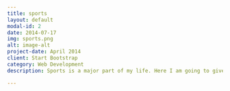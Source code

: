 ```yaml
---
title: sports
layout: default
modal-id: 2
date: 2014-07-17
img: sports.png
alt: image-alt
project-date: April 2014
client: Start Bootstrap
category: Web Development
description: Sports is a major part of my life. Here I am going to give a list of my favorite teams and players. Football, Denver Broncos! CU Buffs!(I am from Colorado!!!). Soccer, Beijing GUOAN FC for sure!! Tennis, Andy Roddick (I love his serve). Basketball, Sixers with AI. Alright, probably that is all. You know what? I am so good at doing sports! Hang out with me!

---
```


